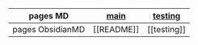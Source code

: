 | pages MD | [main](README.md) | [testing](testing) |
| ---- | ---- | ---- |
| pages ObsidianMD | [[README]] | [[testing]] |
